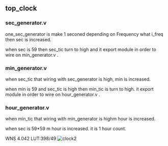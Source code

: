 ## top_clock

### sec_generator.v
one_sec_generator is make 1 seconed depending on Frequency what i_freq then sec is increased.

when sec is 59 then sec_tic turn to high and it export module in order to wire on min_generator.v .

### min_generator.v

when sec_tic that wiring with sec_generator is high, min is increased. 

when min is 59 and sec_tic is high then min_tic is turn to high. it export module in order to wire on hour_generator.v .

### hour_generator.v

when min_tic that wiring with min_generator is highm hour is increased.

when sec is 59*59 m hour is increased. it is 1 hour count.


WNS 4.042 LUT:398/49
![clock2](https://github.com/Kangj2min/Clock/assets/167446954/6cacf1ec-2cd6-49ad-bee3-5175c0eb4636)
